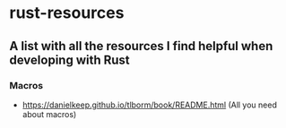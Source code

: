 # rust-resources
## A list with all the resources I find helpful when developing with Rust

### Macros
- https://danielkeep.github.io/tlborm/book/README.html (All you need about macros)
